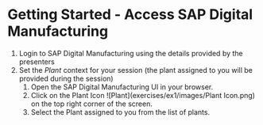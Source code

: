 # Getting Started - Access SAP Digital Manufacturing
1. Login to SAP Digital Manufacturing using the details provided by the presenters
2. Set the _Plant_ context for your session (the plant assigned to you will be provided during the session)
    1. Open the SAP Digital Manufacturing UI in your browser.
    2. Click on the Plant Icon ![Plant](exercises/ex1/images/Plant Icon.png) on the top right corner of the screen.
    3. Select the Plant assigned to you from the list of plants.